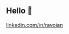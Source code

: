 ## Hello 👋 
[linkedin.com/in/ravoian](https://www.linkedin.com/in/ravoian)

 
<!--

**ravoian/ravoian** is a ✨ _special_ ✨ repository because its `README.md` (this file) appears on your GitHub profile.

[![Top Langs](https://github-readme-stats-git-masterrstaa-rickstaa.vercel.app/api/top-langs/?username=ravoian)](https://github.com/ravoian/github-readme-stats)

<p align="center">
  <img width="400" height="200" src="https://github-readme-stats.vercel.app/api/top-langs/?username=ravoian&size_weight=0.0005&count_weight=0.3&layout=compact&theme=vision-friendly-dark">
</p>

---

<p align="center">
  <img width="800" height="220" src="https://streak-stats.demolab.com?user=ravoian&theme=highcontrast&hide_border=true&border_radius=5&card_width=800">
</p>

<p align="center">
  <img width="600" height="200" src="https://github-readme-stats.vercel.app/api?username=ravoian&show_icons=true&theme=vision-friendly-dark">
  <img width="400" height="200" src="https://github-readme-stats.vercel.app/api/top-langs/?username=ravoian&size_weight=0.0005&count_weight=0.3&layout=compact&theme=vision-friendly-dark">
</p>

<div id="header" align="center">
  <img src="https://komarev.com/ghpvc/?username=ravoian&style=for-the-badge&color=orange" alt=""/>  
</div>

<p align="center">
 <img width="1000" src="assets/github-snake.svg" alt="snake"/>
</p>

Here are some ideas to get you started:

- 🔭 I’m currently working on ...
- 🌱 I’m currently learning ...
- 👯 I’m looking to collaborate on ...
- 🤔 I’m looking for help with ...
- 💬 Ask me about ...
- 📫 How to reach me: ...
- 😄 Pronouns: ...
- ⚡ Fun fact: ...

-->
